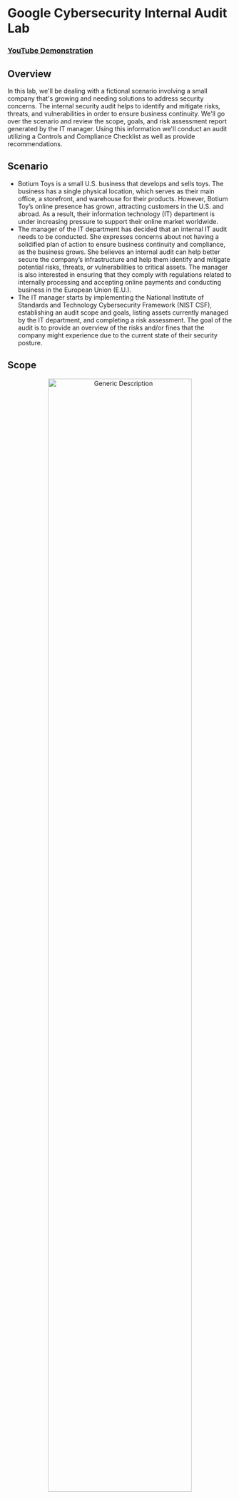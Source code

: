 <h1>Google Cybersecurity Internal Audit Lab</h1>

 ### [YouTube Demonstration](https://youtu.be/7eJexJVCqJo)

<h2>Overview</h2>
In this lab, we'll be dealing with a fictional scenario involving a small company that's growing and needing solutions to address security concerns. The internal security audit helps to identify and mitigate risks, threats, and vulnerabilities in order to ensure business continuity. We'll go over the scenario and review the scope, goals, and risk assessment report generated by the IT manager. Using this information we'll conduct an audit utilizing a Controls and Compliance Checklist as well as provide recommendations. 
<br />

<h2>Scenario</h2>

- Botium Toys is a small U.S. business that develops and sells toys. The business has a single physical location, which serves as their main office, a storefront, and warehouse for their products. However, Botium Toy’s online presence has grown, attracting customers in the U.S. and abroad. As a result, their information technology (IT) department is under increasing pressure to support their online market worldwide. 
- The manager of the IT department has decided that an internal IT audit needs to be conducted. She expresses concerns about not having a solidified plan of action to ensure business continuity and compliance, as the business grows. She believes an internal audit can help better secure the company’s infrastructure and help them identify and mitigate potential risks, threats, or vulnerabilities to critical assets. The manager is also interested in ensuring that they comply with regulations related to internally processing and accepting online payments and conducting business in the European Union (E.U.).   
- The IT manager starts by implementing the National Institute of Standards and Technology Cybersecurity Framework (NIST CSF), establishing an audit scope and goals, listing assets currently managed by the IT department, and completing a risk assessment. The goal of the audit is to provide an overview of the risks and/or fines that the company might experience due to the current state of their security posture.


<h2>Scope</h2>

<p align="center">
<img src="https://i.ibb.co/vm0KQs1/Internal-Audit-Scope.jpg" height="80%" width="80%" alt="Generic Description"/> 
</p>

<h2>Goals</h2>

<p align="center">
<img src="https://i.ibb.co/wMYVXVr/Internal-Audit-Goals.jpg" height="80%" width="80%" alt="Goals"/>
</p>

<h2>Generic Header:</h2>

<p align="center">
Generic Description: <br/>

<br />
<br />

</p>

<!--
 ```diff
- text in red
+ text in green
! text in orange
# text in gray
@@ text in purple (and bold)@@
```
--!>
